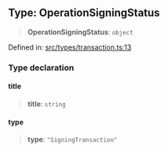 
## Type: OperationSigningStatus

> **OperationSigningStatus**: `object`

Defined in: [src/types/transaction.ts:13](https://github.com/centrifuge/sdk/blob/f4a05552552306b18fda80681998b920366263a7/src/types/transaction.ts#L13)

### Type declaration

#### title

> **title**: `string`

#### type

> **type**: `"SigningTransaction"`
